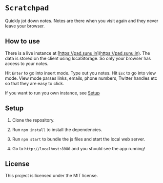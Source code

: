 # `Scratchpad`

Quickly jot down notes. Notes are there when you visit again and they never leave your browser.

## How to use

There is a live instance at [https://pad.sunu.in](https://pad.sunu.in). The data is stored on the client using localStorage.
So only your browser has access to your notes.

Hit `Enter` to go into insert mode. Type out you notes. Hit `Esc` to go into view mode. View mode parses links,
emails, phone numbers, Twitter handles etc so that they are easy to click.

If you want to run you own instance, see [Setup](#setup)

## Setup

1. Clone the repository.

2. Run `npm install` to install the dependencies.

3. Run `npm start` to bundle the js files and start the local web server.

3. Go to `http://localhost:8080` and you should see the app running!

## License

This project is licensed under the MIT license.
